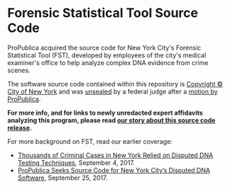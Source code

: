 # Forensic Statistical Tool Source Code

ProPublica acquired the source code for New York City's Forensic Statistical Tool (FST), developed by employees of the city's medical examiner's office to help analyze complex DNA evidence from crime scenes.

The software source code contained within this repository is [Copyright © City of New York](https://github.com/propublica/nyc-dna-software/blob/master/FST.Web/Properties/AssemblyInfo.cs#L13) and was [unsealed](https://www.propublica.org/article/federal-judge-unseals-new-york-crime-labs-software-for-analyzing-dna-evidence) by a federal judge after a [motion by ProPublica](https://www.documentcloud.org/documents/4062187-US-v-Johnson-ProPublica-Memorandum-of-Law.html).

**For more info, and for links to newly unredacted expert affidavits analyzing this program, please read [our story about this source code release](https://www.propublica.org/article/federal-judge-unseals-new-york-crime-labs-software-for-analyzing-dna-evidence).**

For more background on FST, read our earlier coverage:
* [Thousands of Criminal Cases in New York Relied on Disputed DNA Testing Techniques](https://www.propublica.org/article/thousands-of-criminal-cases-in-new-york-relied-on-disputed-dna-testing-techniques), September 4, 2017.
* [ProPublica Seeks Source Code for New York City’s Disputed DNA Software](https://www.propublica.org/article/propublica-seeks-source-code-for-new-york-city-disputed-dna-software), September 25, 2017.
